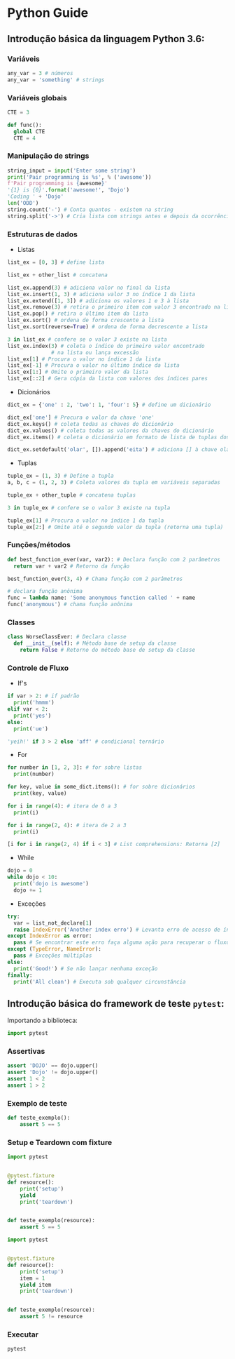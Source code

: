 # Python Guide

## Introdução básica da linguagem Python 3.6:

### Variáveis

``` python
any_var = 3 # números
any_var = 'something' # strings
```

### Variáveis globais

``` python
CTE = 3

def func():
  global CTE
  CTE = 4
```

### Manipulação de strings

``` python
string_input = input('Enter some string')
print('Pair programming is %s', % ('awesome'))
f'Pair programming is {awesome}'
'{1} is {0}'.format('awesome!', 'Dojo')
'Coding ' + 'Dojo'
len('ODD')
string.count('-') # Conta quantos - existem na string
string.split('->') # Cria lista com strings antes e depois da ocorrência de ->
```

### Estruturas de dados

- Listas

``` python
list_ex = [0, 3] # define lista

list_ex + other_list # concatena

list_ex.append(3) # adiciona valor no final da lista
list_ex.insert(1, 3) # adiciona valor 3 no índice 1 da lista
list_ex.extend([1, 3]) # adiciona os valores 1 e 3 à lista
list_ex.remove(3) # retira o primeiro item com valor 3 encontrado na lista, c.c. gera exception de ValueError
list_ex.pop() # retira o último item da lista
list_ex.sort() # ordena de forma crescente a lista
list_ex.sort(reverse=True) # ordena de forma decrescente a lista

3 in list_ex # confere se o valor 3 existe na lista
list_ex.index(3) # coleta o índice do primeiro valor encontrado           
              # na lista ou lança excessão
list_ex[1] # Procura o valor no índice 1 da lista
list_ex[-1] # Procura o valor no último índice da lista
list_ex[1:] # Omite o primeiro valor da lista
list_ex[::2] # Gera cópia da lista com valores dos índices pares
```

- Dicionários

``` python
dict_ex = {'one' : 2, 'two': 1, 'four': 5} # define um dicionário

dict_ex['one'] # Procura o valor da chave 'one'
dict_ex.keys() # coleta todas as chaves do dicionário
dict_ex.values() # coleta todas as valores da chaves do dicionário
dict_ex.items() # coleta o dicionário em formato de lista de tuplas dos valores

dict_ex.setdefault('olar', []).append('eita') # adiciona [] à chave olar se ela ainda não estiver presente no dicionário, ou, adiciona o valor eita ao final da lista da chave olar se ela já existir no dicionário
```

- Tuplas

``` python
tuple_ex = (1, 3) # Define a tupla
a, b, c = (1, 2, 3) # Coleta valores da tupla em variáveis separadas

tuple_ex + other_tuple # concatena tuplas

3 in tuple_ex # confere se o valor 3 existe na tupla

tuple_ex[1] # Procura o valor no índice 1 da tupla
tuple_ex[2:] # Omite até o segundo valor da tupla (retorna uma tupla)
```

### Funções/métodos

``` python
def best_function_ever(var, var2): # Declara função com 2 parâmetros
  return var + var2 # Retorno da função

best_function_ever(3, 4) # Chama função com 2 parâmetros

# declara função anônima
func = lambda name: 'Some anonymous function called ' + name
func('anonymous') # chama função anônima
```

### Classes

``` python
class WorseClassEver: # Declara classe
  def __init__(self): # Método base de setup da classe
    return False # Retorno do método base de setup da classe
```

### Controle de Fluxo

- If's

``` python
if var > 2: # if padrão
  print('hmmm')
elif var < 2:
  print('yes')
else:
  print('ue')

'yeih!' if 3 > 2 else 'aff' # condicional ternário
```

- For

``` python
for number in [1, 2, 3]: # for sobre listas
  print(number)

for key, value in some_dict.items(): # for sobre dicionários
  print(key, value)

for i in range(4): # itera de 0 a 3
  print(i)

for i in range(2, 4): # itera de 2 a 3
  print(i)    

[i for i in range(2, 4) if i < 3] # List comprehensions: Retorna [2]
```

- While

``` python
dojo = 0
while dojo < 10:
  print('dojo is awesome')
  dojo += 1
```

- Exceções

``` python
try:
  var = list_not_declare[1]
  raise IndexError('Another index erro') # Levanta erro de acesso de índice
except IndexError as error:
  pass # Se encontrar este erro faça alguma ação para recuperar o fluxo
except (TypeError, NameError):
  pass # Exceções múltiplas
else:
  print('Good!') # Se não lançar nenhuma exceção
finally:
  print('All clean') # Executa sob qualquer circunstância
```

## Introdução básica do framework de teste `pytest`:

Importando a biblioteca:

``` python
import pytest
```

### Assertivas

``` python
assert 'DOJO' == dojo.upper()
assert 'Dojo' != dojo.upper()
assert 1 < 2
assert 1 > 2
```

### Exemplo de teste

``` python
def teste_exemplo():
    assert 5 == 5 
```

### Setup e Teardown com fixture

``` python
import pytest


@pytest.fixture
def resource():
    print('setup')
    yield
    print('teardown')


def teste_exemplo(resource):
    assert 5 == 5 
```

``` python
import pytest


@pytest.fixture
def resource():
    print('setup')
    item = 1
    yield item
    print('teardown')


def teste_exemplo(resource):
    assert 5 != resource
```

### Executar

``` sh
pytest
```
